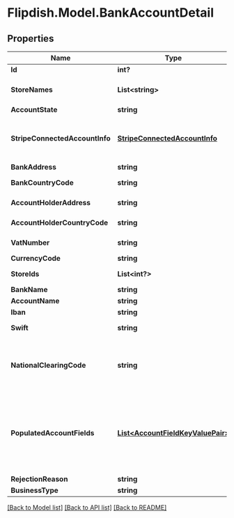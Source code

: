 # Flipdish.Model.BankAccountDetail
## Properties

Name | Type | Description | Notes
------------ | ------------- | ------------- | -------------
**Id** | **int?** | Id of this account | [optional] 
**StoreNames** | **List&lt;string&gt;** | Store Names that are attached to this account | [optional] 
**AccountState** | **string** | Status of Account | [optional] 
**StripeConnectedAccountInfo** | [**StripeConnectedAccountInfo**](StripeConnectedAccountInfo.md) | Information about the Stripe connected account associated with this bank account (if any) | [optional] 
**BankAddress** | **string** | Address lf the bank | [optional] 
**BankCountryCode** | **string** | CountryCode of the Bank Account | [optional] 
**AccountHolderAddress** | **string** | Account Holders Address | [optional] 
**AccountHolderCountryCode** | **string** | Account Holders Country Code | [optional] 
**VatNumber** | **string** | Account Holders Vat Number | [optional] 
**CurrencyCode** | **string** | Currency of Account | [optional] 
**StoreIds** | **List&lt;int?&gt;** | List of stores to attach to Account | [optional] 
**BankName** | **string** | Name of Bank | [optional] 
**AccountName** | **string** | Name of this account | [optional] 
**Iban** | **string** | IBAN of this account | [optional] 
**Swift** | **string** | SWIFT of this bank account | [optional] 
**NationalClearingCode** | **string** | National Clearing Code (BSB in Australia, Routing Number in USA/Canada, NCC in NZ) | [optional] 
**PopulatedAccountFields** | [**List&lt;AccountFieldKeyValuePair&gt;**](AccountFieldKeyValuePair.md) | A list of one or more populated account fields (field key-value pairs).  If this list contains at least one item, the Iban, Swift and NationalClearingCode fields will be ignored. | [optional] 
**RejectionReason** | **string** | Reason for Rejection | [optional] 
**BusinessType** | **string** | Business Type | [optional] 

[[Back to Model list]](../README.md#documentation-for-models) [[Back to API list]](../README.md#documentation-for-api-endpoints) [[Back to README]](../README.md)

